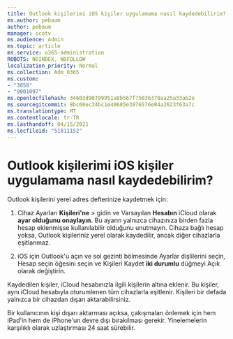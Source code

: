 ```yaml
---
title: Outlook kişilerimi iOS kişiler uygulamama nasıl kaydedebilirim?
ms.author: pebaum
author: pebaum
manager: scotv
ms.audience: Admin
ms.topic: article
ms.service: o365-administration
ROBOTS: NOINDEX, NOFOLLOW
localization_priority: Normal
ms.collection: Adm_O365
ms.custom:
- "3058"
- "9001097"
ms.openlocfilehash: 34603d90799951a8b567f75036370aa25a33ab2e
ms.sourcegitcommit: 8bc60ec34bc1e40685e3976576e04a2623f63a7c
ms.translationtype: MT
ms.contentlocale: tr-TR
ms.lasthandoff: 04/15/2021
ms.locfileid: "51811152"
---
```

# <a name="how-do-i-save-my-outlook-contacts-to-my-ios-contacts-app"></a>Outlook kişilerimi iOS kişiler uygulamama nasıl kaydedebilirim?

Outlook kişilerini yerel adres defterinize kaydetmek için:
 
1. Cihaz Ayarları **Kişileri'ne**  >   gidin ve Varsayılan **Hesabın** iCloud olarak **ayar olduğunu onaylayın.** Bu ayarın yalnızca cihazınıza birden fazla hesap eklenmişse kullanılabilir olduğunu unutmayın. Cihaza bağlı hesap yoksa, Outlook kişileriniz yerel olarak kaydedilir, ancak diğer cihazlarla eşitlanmaz.
 
2. iOS için Outlook'u açın ve sol gezinti bölmesinde Ayarlar dişlilerini seçin, Hesap seçin öğesini seçin ve Kişileri Kaydet **iki durumlu** düğmeyi Açık olarak değiştirin.
 
Kaydedilen kişiler, iCloud hesabınızla ilgili kişilerin altına eklenir. Bu kişiler, aynı iCloud hesabıyla oturumlenen tüm cihazlarla eşitlenir. Kişileri bir defada yalnızca bir cihazdan dışarı aktarabilirsiniz.
 
Bir kullanıcının kişi dışarı aktarması açıksa, çakışmaları önlemek için hem iPad'in hem de iPhone'un devre dışı bırakılması gerekir. Yinelemelerin karşılıklı olarak uzlaştırması 24 saat sürebilir.